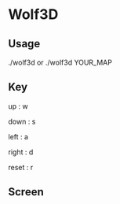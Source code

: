 # Wolf3D

## Usage

./wolf3d
or
./wolf3d YOUR_MAP

## Key

up			: w

down		: s

left		: a

right		: d

reset		: r

## Screen